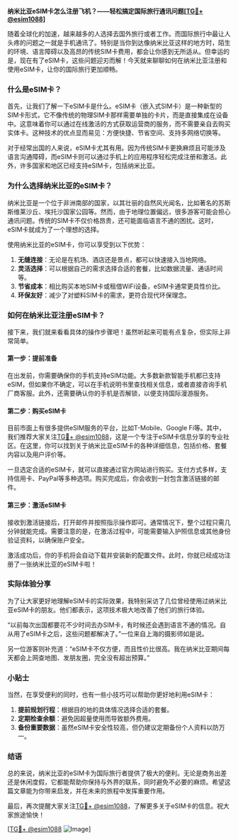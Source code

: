 **纳米比亚eSIM卡怎么注册飞机？——轻松搞定国际旅行通讯问题[[TG💪+ @esim1088](https://t.me/s/esim1088)]**

随着全球化的加速，越来越多的人选择去国外旅行或者工作。而国际旅行中最让人头疼的问题之一就是手机通讯了。特别是当你到达像纳米比亚这样的地方时，陌生的环境、语言障碍以及高昂的传统SIM卡费用，都会让你感到无所适从。但幸运的是，现在有了eSIM卡，这些问题迎刃而解！今天就来聊聊如何在纳米比亚注册和使用eSIM卡，让你的国际旅行更加顺畅。

### 什么是eSIM卡？

首先，让我们了解一下eSIM卡是什么。eSIM卡（嵌入式SIM卡）是一种新型的SIM卡形式，它不像传统的物理SIM卡那样需要单独的卡片，而是直接集成在设备中。这意味着你可以通过在线激活的方式获取运营商的服务，而不需要亲自去购买实体卡。这种技术的优点显而易见：方便快捷、节省空间、支持多网络切换等。

对于经常出国的人来说，eSIM卡尤其有用。因为传统SIM卡更换麻烦且可能涉及语言沟通障碍，而eSIM卡则可以通过手机上的应用程序轻松完成注册和激活。此外，许多国家和地区已经支持eSIM卡，包括纳米比亚。

### 为什么选择纳米比亚的eSIM卡？

纳米比亚是一个位于非洲南部的国家，以其壮丽的自然风光闻名，比如著名的苏斯斯维莱沙丘、埃托沙国家公园等。然而，由于地理位置偏远，很多游客可能会担心通讯问题。传统的SIM卡不仅价格昂贵，还可能面临语言不通的困扰。这时，eSIM卡就成为了一个理想的选择。

使用纳米比亚的eSIM卡，你可以享受到以下优势：

1. **无缝连接**：无论是在机场、酒店还是景点，都可以快速接入当地网络。
2. **灵活选择**：可以根据自己的需求选择合适的套餐，比如数据流量、通话时间等。
3. **节省成本**：相比购买本地SIM卡或租借WiFi设备，eSIM卡通常更具性价比。
4. **环保友好**：减少了对塑料SIM卡的需求，更符合现代环保理念。

### 如何在纳米比亚注册eSIM卡？

接下来，我们就来看看具体的操作步骤吧！虽然听起来可能有点复杂，但实际上非常简单。

#### 第一步：提前准备

在出发前，你需要确保你的手机支持eSIM功能。大多数新款智能手机都已支持eSIM，但如果你不确定，可以在手机说明书里查找相关信息，或者直接咨询手机厂商客服。此外，还需要确认你的手机是否解锁，以便支持国际漫游服务。

#### 第二步：购买eSIM卡

目前市面上有很多提供eSIM服务的平台，比如T-Mobile、Google Fi等。其中，我们推荐大家关注[TG💪+ @esim1088](https://t.me/s/esim1088)，这是一个专注于eSIM卡信息分享的专业社区。在这里，你可以找到关于纳米比亚eSIM卡的各种详细信息，包括价格、套餐内容以及用户评价等。

一旦选定合适的eSIM卡，就可以直接通过官方网站进行购买。支付方式多样，支持信用卡、PayPal等多种选项。购买完成后，你会收到一封包含激活链接的邮件。

#### 第三步：激活eSIM卡

接收到激活链接后，打开邮件并按照指示操作即可。通常情况下，整个过程只需几分钟就能完成。需要注意的是，在激活过程中，可能需要输入护照信息或其他身份验证资料，以确保账户安全。

激活成功后，你的手机将会自动下载并安装新的配置文件。此时，你就已经成功注册了一张纳米比亚的eSIM卡啦！

### 实际体验分享

为了让大家更好地理解eSIM卡的实际效果，我特别采访了几位曾经使用过纳米比亚eSIM卡的朋友。他们都表示，这项技术极大地改善了他们的旅行体验。

“以前每次出国都要花不少时间去办SIM卡，有时候还会遇到语言不通的情况。自从用了eSIM卡之后，这些问题都解决了。”一位来自上海的摄影师如是说。

另一位游客则补充道：“eSIM卡不仅方便，而且性价比很高。我在纳米比亚期间每天都会上网查地图、发朋友圈，完全没有超出预算。”

### 小贴士

当然，在享受便利的同时，也有一些小技巧可以帮助你更好地利用eSIM卡：

1. **提前规划行程**：根据目的地的具体情况选择合适的套餐。
2. **定期检查余额**：避免因超量使用而导致额外费用。
3. **备份重要数据**：虽然eSIM卡安全性较高，但仍建议定期备份个人资料以防万一。

### 结语

总的来说，纳米比亚的eSIM卡为国际旅行者提供了极大的便利。无论是商务出差还是休闲度假，它都能帮助你保持与外界的联系，同时避免不必要的麻烦。希望这篇文章能为你带来启发，并在未来的旅程中发挥重要作用。

最后，再次提醒大家关注[TG💪+ @esim1088](https://t.me/s/esim1088)，了解更多关于eSIM卡的信息。祝大家旅途愉快！

[[TG💪+ @esim1088](https://t.me/s/esim1088) ![Image](https://i.postimg.cc/4NQfJmqS/Snipaste-2025-05-13-00-14-12.png)]